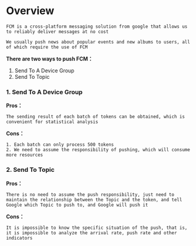 # Overview

```
FCM is a cross-platform messaging solution from google that allows us to reliably deliver messages at no cost

We usually push news about popular events and new albums to users, all of which require the use of FCM
```

**There are two ways to push FCM：**

1. Send To A Device Group
2. Send To Topic

### 1. Send To A Device Group
**Pros：**
```
The sending result of each batch of tokens can be obtained, which is convenient for statistical analysis
```


**Cons：**
```
1. Each batch can only process 500 tokens
2. We need to assume the responsibility of pushing, which will consume more resources
```



### 2. Send To Topic
**Pros：**
```
There is no need to assume the push responsibility, just need to maintain the relationship between the Topic and the token, and tell Google which Topic to push to, and Google will push it
```


**Cons：**
```
It is impossible to know the specific situation of the push, that is, it is impossible to analyze the arrival rate, push rate and other indicators
```
